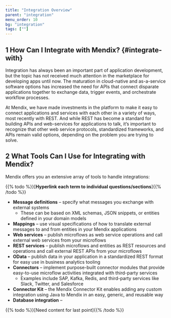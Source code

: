 ```yaml
---
title: "Integration Overview"
parent: "integration"
menu_order: 10
bg: "integration"
tags: [""]
---
```


## 1 How Can I Integrate with Mendix? {#integrate-with}

Integration has always been an important part of application development, but the topic has not received much attention in the marketplace for developing apps until now. The maturation in cloud-native and as-a-service software options has increased the need for APIs that connect disparate applications together to exchange data, trigger events, and orchestrate workflow processes.

At Mendix, we have made investments in the platform to make it easy to connect applications and services with each other in a variety of ways, most recently with REST. And while REST has become a standard for building APIs and web-services for applications to talk, it’s important to recognize that other web service protocols, standardized frameworks, and APIs remain valid options, depending on the problem you are trying to solve.

## 2 What Tools Can I Use for Integrating with Mendix?

Mendix offers you an extensive array of tools to handle integrations:

{{% todo %}}[**Hyperlink each term to individual questions/sections**]{{% /todo %}}

* **Message definitions** – specify what messages you exchange with external systems
  * These can be based on XML schemas, JSON snippets, or entities defined in your domain models
* **Mappings** – use visual specifications of how to translate external messages to and from entities in your Mendix applications
* **Web services** – publish microflows as web service operations and call external web services from your microflows
* **REST services** – publish microflows and entities as REST resources and operations and call external REST APIs from your microflows
* **OData** – publish data in your application in a standardized REST format for easy use in business analytics tooling
* **Connectors** – implement purpose-built connector modules that provide easy-to-use microflow activities integrated with third-party services
  * Examples include SAP, Kafka, Redis, and third-party services like Slack, Twitter, and Salesforce
* **Connector Kit** – the Mendix Connector Kit enables adding any custom integration using Java to Mendix in an easy, generic, and reusable way
* **Database integration** – 

{{% todo %}}[Need content for last point]{{% /todo %}}

